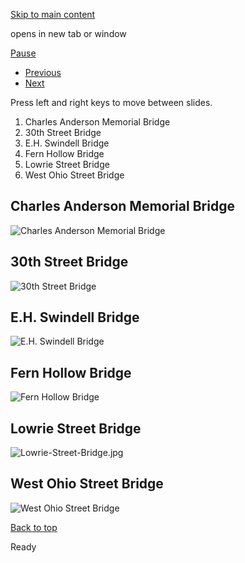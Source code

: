 [Skip to main content](https://www.pittsburghpa.gov/Business-Development/Mobility-and-Infrastructure/Plans/City-Bridges/City-Bridges-Rotating-Banner#main-content)

opens in new tab or window

[Pause](https://www.pittsburghpa.gov/Business-Development/Mobility-and-Infrastructure/Plans/City-Bridges/City-Bridges-Rotating-Banner#)

- [Previous](https://www.pittsburghpa.gov/Business-Development/Mobility-and-Infrastructure/Plans/City-Bridges/City-Bridges-Rotating-Banner#)
- [Next](https://www.pittsburghpa.gov/Business-Development/Mobility-and-Infrastructure/Plans/City-Bridges/City-Bridges-Rotating-Banner#)

Press left and right keys to move between slides.

1. Charles Anderson Memorial Bridge
2. 30th Street Bridge
3. E.H. Swindell Bridge
4. Fern Hollow Bridge
5. Lowrie Street Bridge
6. West Ohio Street Bridge

## Charles Anderson Memorial Bridge

![Charles Anderson Memorial Bridge](https://www.pittsburghpa.gov/files/assets/city/v/2/domi/images/city-bridges/charles-anderson-memorial-bridge.jpg)

## 30th Street Bridge

![30th Street Bridge](https://www.pittsburghpa.gov/files/assets/city/v/2/domi/images/city-bridges/30th-street-bridge.jpg)

## E.H. Swindell Bridge

![E.H. Swindell Bridge](https://www.pittsburghpa.gov/files/assets/city/v/2/domi/images/city-bridges/e.h.jpg)

## Fern Hollow Bridge

![Fern Hollow Bridge](https://www.pittsburghpa.gov/files/assets/city/v/2/domi/images/city-bridges/fern-hollow-bridge.jpg)

## Lowrie Street Bridge

![Lowrie-Street-Bridge.jpg](https://www.pittsburghpa.gov/files/assets/city/v/3/domi/images/city-bridges/lowrie-street-bridge.jpg)

## West Ohio Street Bridge

![West Ohio Street Bridge](https://www.pittsburghpa.gov/files/assets/city/v/2/domi/images/city-bridges/west-ohio-street-bridge.jpg)

[Back to top](https://www.pittsburghpa.gov/Business-Development/Mobility-and-Infrastructure/Plans/City-Bridges/City-Bridges-Rotating-Banner#body-top)

Ready
